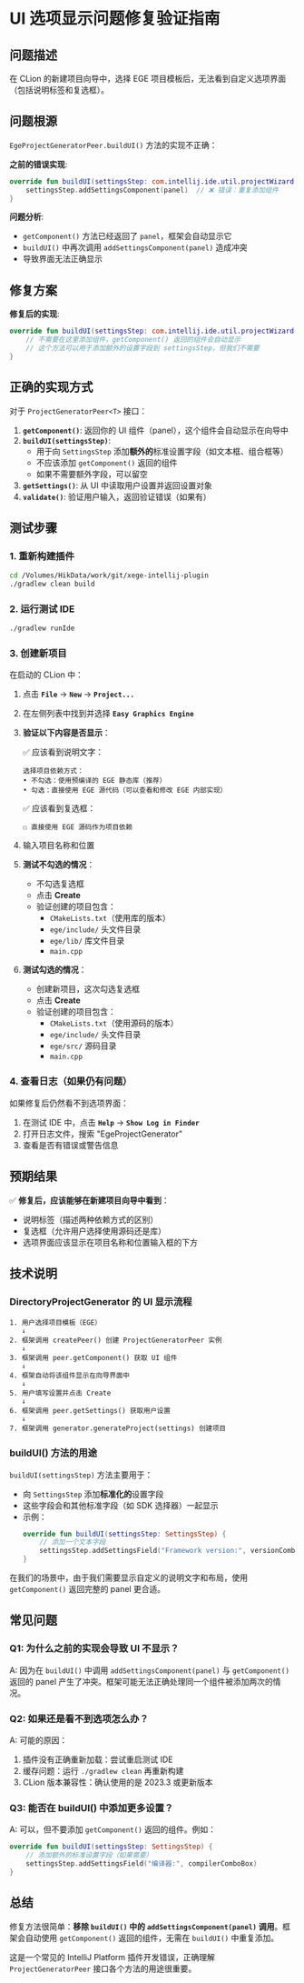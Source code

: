 # UI 选项显示问题修复验证指南

## 问题描述

在 CLion 的新建项目向导中，选择 EGE 项目模板后，无法看到自定义选项界面（包括说明标签和复选框）。

## 问题根源

`EgeProjectGeneratorPeer.buildUI()` 方法的实现不正确：

**之前的错误实现**:
```kotlin
override fun buildUI(settingsStep: com.intellij.ide.util.projectWizard.SettingsStep) {
    settingsStep.addSettingsComponent(panel)  // ❌ 错误：重复添加组件
}
```

**问题分析**:
- `getComponent()` 方法已经返回了 `panel`，框架会自动显示它
- `buildUI()` 中再次调用 `addSettingsComponent(panel)` 造成冲突
- 导致界面无法正确显示

## 修复方案

**修复后的实现**:
```kotlin
override fun buildUI(settingsStep: com.intellij.ide.util.projectWizard.SettingsStep) {
    // 不需要在这里添加组件，getComponent() 返回的组件会自动显示
    // 这个方法可以用于添加额外的设置字段到 settingsStep，但我们不需要
}
```

## 正确的实现方式

对于 `ProjectGeneratorPeer<T>` 接口：

1. **`getComponent()`**: 返回你的 UI 组件（panel），这个组件会自动显示在向导中
2. **`buildUI(settingsStep)`**: 
   - 用于向 `SettingsStep` 添加**额外的**标准设置字段（如文本框、组合框等）
   - 不应该添加 `getComponent()` 返回的组件
   - 如果不需要额外字段，可以留空
3. **`getSettings()`**: 从 UI 中读取用户设置并返回设置对象
4. **`validate()`**: 验证用户输入，返回验证错误（如果有）

## 测试步骤

### 1. 重新构建插件

```bash
cd /Volumes/HikData/work/git/xege-intellij-plugin
./gradlew clean build
```

### 2. 运行测试 IDE

```bash
./gradlew runIde
```

### 3. 创建新项目

在启动的 CLion 中：

1. 点击 **`File`** → **`New`** → **`Project...`**
2. 在左侧列表中找到并选择 **`Easy Graphics Engine`**
3. **验证以下内容是否显示**：
   
   ✅ 应该看到说明文字：
   ```
   选择项目依赖方式：
   • 不勾选：使用预编译的 EGE 静态库（推荐）
   • 勾选：直接使用 EGE 源代码（可以查看和修改 EGE 内部实现）
   ```
   
   ✅ 应该看到复选框：
   ```
   ☐ 直接使用 EGE 源码作为项目依赖
   ```

4. 输入项目名称和位置
5. **测试不勾选的情况**：
   - 不勾选复选框
   - 点击 **Create**
   - 验证创建的项目包含：
     - `CMakeLists.txt`（使用库的版本）
     - `ege/include/` 头文件目录
     - `ege/lib/` 库文件目录
     - `main.cpp`

6. **测试勾选的情况**：
   - 创建新项目，这次勾选复选框
   - 点击 **Create**
   - 验证创建的项目包含：
     - `CMakeLists.txt`（使用源码的版本）
     - `ege/include/` 头文件目录
     - `ege/src/` 源码目录
     - `main.cpp`

### 4. 查看日志（如果仍有问题）

如果修复后仍然看不到选项界面：

1. 在测试 IDE 中，点击 **`Help`** → **`Show Log in Finder`**
2. 打开日志文件，搜索 "EgeProjectGenerator"
3. 查看是否有错误或警告信息

## 预期结果

✅ **修复后，应该能够在新建项目向导中看到**：
- 说明标签（描述两种依赖方式的区别）
- 复选框（允许用户选择使用源码还是库）
- 选项界面应该显示在项目名称和位置输入框的下方

## 技术说明

### DirectoryProjectGenerator 的 UI 显示流程

```
1. 用户选择项目模板（EGE）
   ↓
2. 框架调用 createPeer() 创建 ProjectGeneratorPeer 实例
   ↓
3. 框架调用 peer.getComponent() 获取 UI 组件
   ↓
4. 框架自动将该组件显示在向导界面中
   ↓
5. 用户填写设置并点击 Create
   ↓
6. 框架调用 peer.getSettings() 获取用户设置
   ↓
7. 框架调用 generator.generateProject(settings) 创建项目
```

### buildUI() 方法的用途

`buildUI(settingsStep)` 方法主要用于：
- 向 `SettingsStep` 添加**标准化的**设置字段
- 这些字段会和其他标准字段（如 SDK 选择器）一起显示
- 示例：
  ```kotlin
  override fun buildUI(settingsStep: SettingsStep) {
      // 添加一个文本字段
      settingsStep.addSettingsField("Framework version:", versionComboBox)
  }
  ```

在我们的场景中，由于我们需要显示自定义的说明文字和布局，使用 `getComponent()` 返回完整的 panel 更合适。

## 常见问题

### Q1: 为什么之前的实现会导致 UI 不显示？

A: 因为在 `buildUI()` 中调用 `addSettingsComponent(panel)` 与 `getComponent()` 返回的 panel 产生了冲突。框架可能无法正确处理同一个组件被添加两次的情况。

### Q2: 如果还是看不到选项怎么办？

A: 可能的原因：
1. 插件没有正确重新加载：尝试重启测试 IDE
2. 缓存问题：运行 `./gradlew clean` 再重新构建
3. CLion 版本兼容性：确认使用的是 2023.3 或更新版本

### Q3: 能否在 buildUI() 中添加更多设置？

A: 可以，但不要添加 `getComponent()` 返回的组件。例如：
```kotlin
override fun buildUI(settingsStep: SettingsStep) {
    // 添加额外的标准设置字段（如果需要）
    settingsStep.addSettingsField("编译器:", compilerComboBox)
}
```

## 总结

修复方法很简单：**移除 `buildUI()` 中的 `addSettingsComponent(panel)` 调用**。框架会自动使用 `getComponent()` 返回的组件，无需在 `buildUI()` 中重复添加。

这是一个常见的 IntelliJ Platform 插件开发错误，正确理解 `ProjectGeneratorPeer` 接口各个方法的用途很重要。
